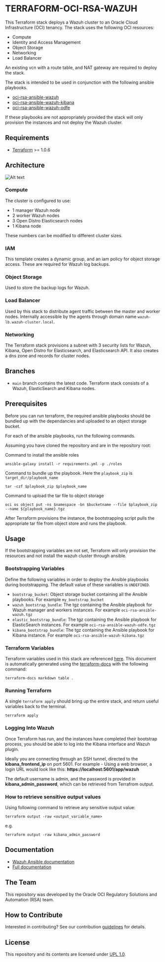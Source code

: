 # TERRAFORM-OCI-RSA-WAZUH
This Terraform stack deploys a Wazuh cluster to an Oracle Cloud Infrastructure (OCI) tenancy. 
The stack uses the following OCI resources:
- Compute
- Identity and Access Management
- Object Storage
- Networking
- Load Balancer

An existing vcn with a route table, and NAT gateway are required to deploy the stack.

The stack is intended to be used in conjunction with the following ansible playbooks.
- [oci-rsa-ansible-wazuh](https://github.com/oracle-quickstart/oci-rsa-ansible-wazuh)
- [oci-rsa-ansible-wazuh-kibana](https://github.com/oracle-quickstart/oci-rsa-ansible-wazuh-kibana)
- [oci-rsa-ansible-wazuh-odfe](https://github.com/oracle-quickstart/oci-rsa-ansible-wazuh-odfe)

If these playbooks are not appropriately provided the stack will only provision the instances and not deploy the Wazuh cluster.

## Requirements
- [Terraform]() >= 1.0.6

## Architecture
![Alt text](https://documentation.wazuh.com/current/_images/deployment1.png)

### Compute
The cluster is configured to use: 
- 1 manager Wazuh node
- 2 worker Wazuh nodes
- 3 Open Distro Elasticsearch nodes
- 1 Kibana node

These numbers can be modified to different cluster sizes.

### IAM
This template creates a dynamic group, and an iam policy for object storage access. These are required for Wazuh log backups.

### Object Storage
Used to store the backup logs for Wazuh.

### Load Balancer
Used by this stack to distribute agent traffic between the master and worker nodes. Internally accessible by the agents 
through domain name `wazuh-lb.wazuh-cluster.local`.

### Networking
The Terraform stack provisions a subnet with 3 security lists for Wazuh, Kibana, Open Distro for Elasticsearch, and 
Elasticsearch API. It also creates a dns zone and records for cluster nodes.

## Branches
* `main` branch contains the latest code.
Terraform stack consists of a Wazuh, ElasticSearch and Kibana nodes. 

## Prerequisites
Before you can run terraform, the required ansible playbooks should be bundled up with the dependancies and uploaded to 
an object storage bucket.

For each of the ansible playbooks, run the following commands.

Assuming you have cloned the repository and are in the repository root:

Command to install the ansible roles
```
ansible-galaxy install -r requirements.yml -p ./roles
```
Command to bundle up the playbook.
Here the `playbook_zip` is `target_dir/playbook_name`
```
tar -czf $playbook_zip $playbook_name
```
Command to upload the tar file to object storage
```
oci os object put -ns $namespace -bn $bucketname --file $playbook_zip --name ${playbook_name}.tgz
```
After Terraform provisions the instance, the bootstrapping script pulls the appropriate tar file from object store and runs the playbook.

## Usage
If the bootstrapping variables are not set, Terraform will only provision the resources and not install the wazuh cluster through ansible. 

### Bootstrapping Variables
Define the following variables in order to deploy the Ansible playbooks during bootstrapping. The default value of these variables is `UNDEFINED`.

- `bootstrap_bucket`: Object storage bucket containing all the Ansible playbooks. For example `my_bootstrap_bucket`
- `wazuh_bootstrap_bundle`:  The tgz containing the Ansible playbook for Wazuh manager and workers instances. For example `oci-rsa-ansible-wazuh.tgz`
- `elastic_bootstrap_bundle`: The tgz containing the Ansible playbook for ElasticSearch instances. For example `oci-rsa-ansible-wazuh-odfe.tgz`
- `kibana_bootstrap_bundle`:  The tgz containing the Ansible playbook for Kibana instance. For example `oci-rsa-ansible-wazuh-kibana.tgz`

### Terraform Variables
Terraform variables used in this stack are referenced [here](VARIABLES.md). This document is automatically generated 
using the [terraform-docs](https://github.com/terraform-docs/terraform-docs) with the following command:

```
terraform-docs markdown table .
```

### Running Terraform
A single `terraform apply` should bring up the entire stack, and return useful variables back to the terminal.

```
terraform apply
```

### Logging Into Wazuh
Once Terraform has run, and the instances have completed their bootstrap 
process, you should be able to log into the Kibana interface and Wazuh plugin.

Ideally you are connecting through an SSH tunnel, directed to the
**kibana_frontend_ip** on port 5601. For example - Using a web browser,
a login URL would look like this: **https://localhost:5601/app/wazuh**

The default username is admin, and the password is provided
in **kibana_admin_password**, which can be retrieved from Terrafrom output.

### How to retrieve sensitive output values
Using following command to retrieve any sensitive output value:
```
terraform output -raw <output_variable_name>
```
e.g.
```
terraform output -raw kibana_admin_password
```

## Documentation

* [Wazuh Ansible documentation](https://documentation.wazuh.com/current/deploying-with-ansible/index.html)
* [Full documentation](http://documentation.wazuh.com)

## The Team
This repository was developed by the Oracle OCI Regulatory Solutions and Automation (RSA) team. 

## How to Contribute
Interested in contributing?  See our contribution [guidelines](CONTRIBUTE.md) for details.

## License
This repository and its contents are licensed under [UPL 1.0](https://opensource.org/licenses/UPL).